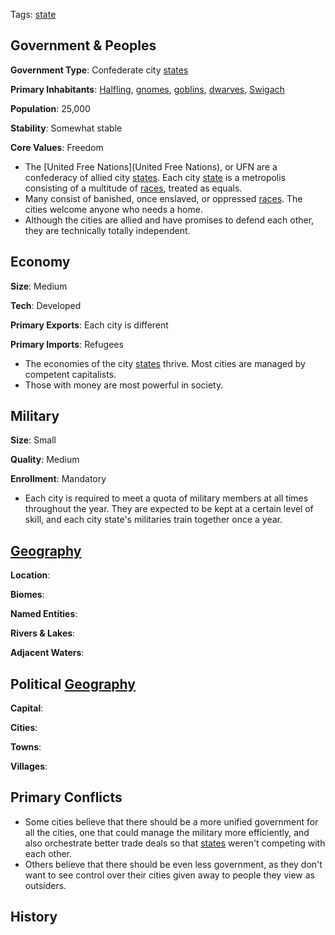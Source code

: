 Tags: [state](States)

## Government & Peoples

**Government Type**: Confederate city [states](States)

**Primary Inhabitants**: [Halfling](Halflings), [gnomes](Gnomes), [goblins](Goblins), [dwarves](Dwarves), [Swigach](Swigach)

**Population**: 25,000

**Stability**: Somewhat stable

**Core Values**: Freedom

- The [United Free Nations](United Free Nations), or UFN are a confederacy of allied city [states](States). Each city [state](States) is a metropolis consisting of a multitude of [races](Races), treated as equals.
- Many consist of banished, once enslaved, or oppressed [races](Races). The cities welcome anyone who needs a home.
- Although the cities are allied and have promises to defend each other, they are technically totally independent.


## Economy

**Size**: Medium

**Tech**: Developed

**Primary Exports**: Each city is different

**Primary Imports**: Refugees

- The economies of the city [states](States) thrive. Most cities are managed by competent capitalists.
- Those with money are most powerful in society.


## Military

**Size**: Small

**Quality**: Medium

**Enrollment**: Mandatory

- Each city is required to meet a quota of military members at all times throughout the year. They are expected to be kept at a certain level of skill, and each city state's militaries train together once a year.


## [Geography](Geography)

**Location**: 

**Biomes**: 

**Named Entities**:

**Rivers & Lakes**: 

**Adjacent Waters**: 


## Political [Geography](Geography)

**Capital**: 

**Cities**: 

**Towns**: 

**Villages**: 


## Primary Conflicts

- Some cities believe that there should be a more unified government for all the cities, one that could manage the military more efficiently, and also orchestrate better trade deals so that [states](States) weren't competing with each other. 
- Others believe that there should be even less government, as they don't want to see control over their cities given away to people they view as outsiders. 


## History


